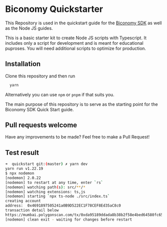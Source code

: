 
# Biconomy Quickstarter

This Repository is used in the quickstart guide for the [Biconomy SDK](https://docs.biconomy.io/quickstart) as well as the Node JS guides.

This is a basic starter kit to create Node JS scripts with Typescript. It includes only a script for development and is meant for educational puproses. You will need additional scripts to optimize for production.


## Installation

Clone this repository and then run

```bash
  yarn
```

Alternatively you can use `npm` or `pnpm` if that suits you. 

The main purpose of this repository is to serve as the starting point for the Biconomy SDK Quick Start guide. 



## Pull requests welcome

Have any improvements to be made? Feel free to make a Pull Request! 


## Test result

```bash
➜  quickstart git:(master) ✗ yarn dev
yarn run v1.22.19
$ npx nodemon
[nodemon] 2.0.22
[nodemon] to restart at any time, enter `rs`
[nodemon] watching path(s): src/**/*
[nodemon] watching extensions: ts,js
[nodemon] starting `npx ts-node ./src/index.ts`
creating account
address:  0x4691897505241a0B9D522EC1F78CEF8Ed35aC8c0
transaction detail below
https://mumbai.polygonscan.com/tx/0xda95189ddada8b38b2f58e4bed64580fc6571fa6c619d08efb4a33096ebda328
[nodemon] clean exit - waiting for changes before restart
```

